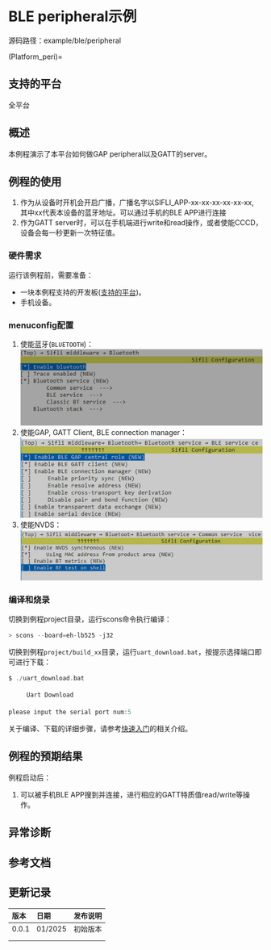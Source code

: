 # BLE peripheral示例

源码路径：example/ble/peripheral

(Platform_peri)=
## 支持的平台
<!-- 支持哪些板子和芯片平台 -->
全平台

## 概述
<!-- 例程简介 -->
本例程演示了本平台如何做GAP peripheral以及GATT的server。


## 例程的使用
<!-- 说明如何使用例程，比如连接哪些硬件管脚观察波形，编译和烧写可以引用相关文档。
对于rt_device的例程，还需要把本例程用到的配置开关列出来，比如PWM例程用到了PWM1，需要在onchip菜单里使能PWM1 -->
1. 作为从设备时开机会开启广播，广播名字以SIFLI_APP-xx-xx-xx-xx-xx-xx, 其中xx代表本设备的蓝牙地址。可以通过手机的BLE APP进行连接
2. 作为GATT server时，可以在手机端进行write和read操作，或者使能CCCD，设备会每一秒更新一次特征值。


### 硬件需求
运行该例程前，需要准备：
+ 一块本例程支持的开发板([支持的平台](#Platform_peri))。
+ 手机设备。

### menuconfig配置
1. 使能蓝牙(`BLUETOOTH`)：\
![BLUETOOTH](./assets/bluetooth.png)
2. 使能GAP, GATT Client, BLE connection manager：\
![BLE MIX](./assets/gap_gatt_ble_cm.png)
3. 使能NVDS：\
![NVDS](./assets/bt_nvds.png)


### 编译和烧录
切换到例程project目录，运行scons命令执行编译：
```c
> scons --board=eh-lb525 -j32
```
切换到例程`project/build_xx`目录，运行`uart_download.bat`，按提示选择端口即可进行下载：
```c
$ ./uart_download.bat

     Uart Download

please input the serial port num:5
```
关于编译、下载的详细步骤，请参考[快速入门](/quickstart/get-started.md)的相关介绍。

## 例程的预期结果
<!-- 说明例程运行结果，比如哪几个灯会亮，会打印哪些log，以便用户判断例程是否正常运行，运行结果可以结合代码分步骤说明 -->
例程启动后：
1. 可以被手机BLE APP搜到并连接，进行相应的GATT特质值read/write等操作。


## 异常诊断


## 参考文档
<!-- 对于rt_device的示例，rt-thread官网文档提供的较详细说明，可以在这里添加网页链接，例如，参考RT-Thread的[RTC文档](https://www.rt-thread.org/document/site/#/rt-thread-version/rt-thread-standard/programming-manual/device/rtc/rtc) -->

## 更新记录
|版本 |日期   |发布说明 |
|:---|:---|:---|
|0.0.1 |01/2025 |初始版本 |
| | | |
| | | |
